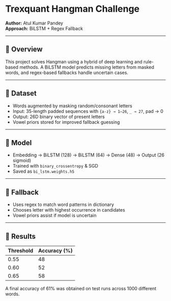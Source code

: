 # Trexquant Hangman Challenge

**Author:** Atul Kumar Pandey  
**Approach:** BiLSTM + Regex Fallback

---

## 🧠 Overview

This project solves Hangman using a hybrid of deep learning and rule-based methods. A BiLSTM model predicts missing letters from masked words, and regex-based fallbacks handle uncertain cases.

---

## 🧾 Dataset

- Words augmented by masking random/consonant letters
- Input: 35-length padded sequences with `{a-z} → 1–26`, `_ → 27`, pad → 0
- Output: 26D binary vector of present letters
- Vowel priors stored for improved fallback guessing

---

## 🧱 Model

- Embedding → BiLSTM (128) → BiLSTM (64) → Dense (48) → Output (26 sigmoid)
- Trained with `binary_crossentropy` & SGD
- Saved as `bi_lstm.weights.h5`

---

## 🔁 Fallback

- Uses regex to match word patterns in dictionary
- Chooses letter with highest occurrence in candidates
- Vowel priors assist if model is uncertain

---

## 🎯 Results

| Threshold | Accuracy (%) |
|-----------|---------------|
| 0.55      | 48            |
| 0.60      | 52            |
| 0.65      | 58            |

A final accuracy of 61% was obtained on test runs across
1000 different words.


